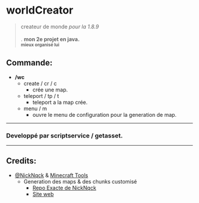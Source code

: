 # worldCreator
> createur de monde *pour la 1.8.9* <br></br>.
> **mon 2e projet en java. <br><sub>mieux organisé lui**</sub></br>

## Commande:
- **/wc**
  - create / cr / c
    - crée une map.
  - teleport / tp / t
    - teleport a la map crée.
  - menu / m
    - ouvre le menu de configuration pour la generation de map.

---
### Developpé par scriptservice / getasset.
---
## Credits:
- [@NickNqck](https://github.com/NickNqck) & [Minecraft Tools](https://minecraft.tools/fr/)
  - Generation des maps & des chunks customisé
    - [Repo Exacte de NickNqck](https://github.com/NickNqck/UHC_Meetup/tree/e25019b9c64826181e202db3dc8094e946304c7c)
    - [Site web](https://minecraft.tools/fr/custom.php)

